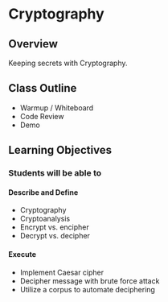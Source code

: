 # Cryptography

## Overview

Keeping secrets with Cryptography.

## Class Outline

- Warmup / Whiteboard
- Code Review
- Demo

## Learning Objectives

### Students will be able to

#### Describe and Define

- Cryptography
- Cryptoanalysis
- Encrypt vs. encipher
- Decrypt vs. decipher

#### Execute

- Implement Caesar cipher
- Decipher message with brute force attack
- Utilize a corpus to automate deciphering
